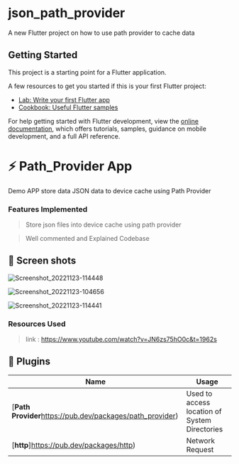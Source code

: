 # json_path_provider

A new Flutter project on how to use path provider to cache data 

## Getting Started

This project is a starting point for a Flutter application.

A few resources to get you started if this is your first Flutter project:

- [Lab: Write your first Flutter app](https://docs.flutter.dev/get-started/codelab)
- [Cookbook: Useful Flutter samples](https://docs.flutter.dev/cookbook)

For help getting started with Flutter development, view the
[online documentation](https://docs.flutter.dev/), which offers tutorials,
samples, guidance on mobile development, and a full API reference.



# ⚡ Path_Provider App

Demo APP store data JSON data to device cache using Path Provider



### Features Implemented

> Store json files into device cache using path provider

> Well commented and Explained Codebase



## 📸 Screen shots
![Screenshot_20221123-114448](https://user-images.githubusercontent.com/61213263/203532556-d5753131-e9d2-4b80-b0c3-e48cd13b456d.png)



![Screenshot_20221123-104656](https://user-images.githubusercontent.com/61213263/203532555-9b474fbd-a58a-49df-8ca5-1c5a0664d230.png)


![Screenshot_20221123-114441](https://user-images.githubusercontent.com/61213263/203532554-cdcc6662-ca66-4b96-b45d-b7438548d242.png)

### Resources Used

> link : https://www.youtube.com/watch?v=JN6zs75hO0c&t=1962s


## 🔌 Plugins

| Name                                                    | Usage                                               |
| ------------------------------------------------------- | --------------------------------------------------- |
| [**Path Provider**https://pub.dev/packages/path_provider)    | Used to access location of System Directories         |
| [**http**]https://pub.dev/packages/http)    | Network Request  |

